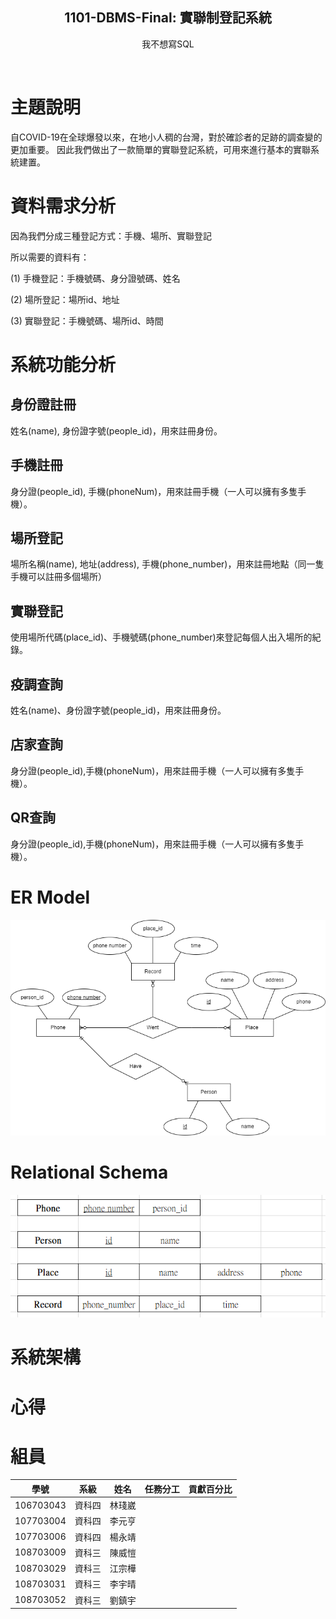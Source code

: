 <div align="center">
  <h2 align="center">1101-DBMS-Final: 實聯制登記系統</h2>
  <p align="center"> 我不想寫SQL </p>
</div>
<br />

# 主題說明
自COVID-19在全球爆發以來，在地小人稠的台灣，對於確診者的足跡的調查變的更加重要。
因此我們做出了一款簡單的實聯登記系統，可用來進行基本的實聯系統建置。

# 資料需求分析
因為我們分成三種登記方式：手機、場所、實聯登記

所以需要的資料有：

(1) 手機登記：手機號碼、身分證號碼、姓名

(2) 場所登記：場所id、地址

(3) 實聯登記：手機號碼、場所id、時間

# 系統功能分析
## 身份證註冊
姓名(name), 身份證字號(people_id)，用來註冊身份。
## 手機註冊
身分證(people_id), 手機(phoneNum)，用來註冊手機（一人可以擁有多隻手機）。
## 場所登記
場所名稱(name), 地址(address), 手機(phone_number)，用來註冊地點（同一隻手機可以註冊多個場所）
## 實聯登記
使用場所代碼(place_id)、手機號碼(phone_number)來登記每個人出入場所的紀錄。
## 疫調查詢
姓名(name)、身份證字號(people_id)，用來註冊身份。
## 店家查詢
身分證(people_id),手機(phoneNum)，用來註冊手機（一人可以擁有多隻手機）。

## QR查詢
身分證(people_id),手機(phoneNum)，用來註冊手機（一人可以擁有多隻手機）。

# ER Model
![ER](/step2/graph/ERDiagram.png)
# Relational Schema
![RS](/step2/graph/RS.png)

# 系統架構
# 心得

# 組員
|學號|系級|姓名|任務分工|貢獻百分比|
|---|---|---|---|---|
|106703043|資科四|林琖崴| | |
|107703004|資科四|李元亨| | |
|107703006|資科四|楊永靖| | |
|108703009|資科三|陳威愷| | |
|108703029|資科三|江宗樺| | |
|108703031|資科三|李宇晴| | | 
|108703052|資科三|劉鎮宇| | |